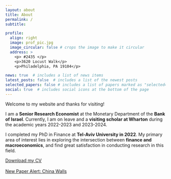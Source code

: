 ```yaml
---
layout: about
title: About
permalink: /
subtitle: 

profile:
  align: right
  image: prof_pic.jpg
  image_circular: false # crops the image to make it circular
  address: >
    <p> #2435 </p>
    <p>3620 Locust Walk</p>
    <p>Philadelphia, PA 19104</p>

news: true  # includes a list of news items
latest_posts: false  # includes a list of the newest posts
selected_papers: false # includes a list of papers marked as "selected={true}"
social: true  # includes social icons at the bottom of the page
---
```

Welcome to my website and thanks for visiting!

I am a **Senior Research Economist** at the Monetary Department of the **Bank of Israel**. Currently, I am on leave and a **visiting scholar at Wharton** during the academic years 2022-2023 and 2023-2024. 

I completed my PhD in Finance at **Tel-Aviv University in 2022**. My primary area of interest lies in exploring the intersection between **finance and macroeconomics**, and find great satisfaction in conducting research in this field.

<div class="cv-widget">
    <a href="https://1drv.ms/b/s!AoN-rrIppbFxieAoqOL6OcWoRLLMrg?e=7MRuvi" download>Download my CV</a>
    <br> <br>
    <a href="https://www.dropbox.com/scl/fi/wz9xzwhb8qj4cras2jrzt/_ChinaWalls.pdf?rlkey=f7rl8tj4x5mims73t82y761ej&st=jdwnbjnt&dl=0">New Paper Alert: China Walls</a>
</div>


